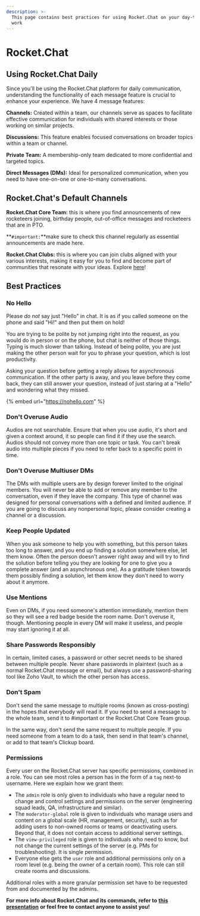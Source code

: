 ```yaml
---
description: >-
  This page contains best practices for using Rocket.Chat on your day-to-day
  work
---
```


# Rocket.Chat

## Using Rocket.Chat Daily

Since you'll be using the Rocket.Chat platform for daily communication, understanding the functionality of each message feature is crucial to enhance your experience. We have 4 message features:

**Channels:** Created within a team, our channels serve as spaces to facilitate effective communication for individuals with shared interests or those working on similar projects.

**Discussions:** This feature enables focused conversations on broader topics within a team or channel.

**Private Team:** A membership-only team dedicated to more confidential and targeted topics.

**Direct Messages (DMs):**  Ideal for personalized communication, when you need to have one-on-one or one-to-many conversations.

## Rocket.Chat's Default Channels

**Rocket.Chat Core Team:** this is where you find announcements of new rocketeers joining, birthday people, out-of-office messages and rocketeers that are in PTO.&#x20;

**`#important:`**make sure to check this channel regularly as essential announcements are made here.

**Rocket.Chat Clubs:** this is where you can join clubs aligned with your various interests, making it easy for you to find and become part of communities that resonate with your ideas. Explore [here](https://app.gitbook.com/o/-M41dOPtnjO7qK6KCyrt/s/-M7hDnLLoVYXnODyaFd3-41739140/\~/changes/911/the-company/our-culture/rocket.chat-clubs)!

## Best Practices

### No Hello

Please _do not_ say just "Hello" in chat. It is as if you called someone on the phone and said "Hi!" and then put them on hold!

You are trying to be polite by not jumping right into the request, as you would do in person or on the phone, but chat is neither of those things. Typing is much slower than talking. Instead of being polite, you are just making the other person wait for you to phrase your question, which is lost productivity.

Asking your question before getting a reply allows for asynchronous communication. If the other party is away, and you leave before they come back, they can still answer your question, instead of just staring at a "Hello" and wondering what they missed.

{% embed url="https://nohello.com" %}

### Don't Overuse Audio

Audios are not searchable. Ensure that when you use audio, it's short and given a context around, it so people can find it if they use the search. Audios should not convey more than one topic or task. You can't break audio into multiple pieces if you need to refer back to a specific point in time.

### Don't Overuse Multiuser DMs

The DMs with multiple users are by design forever limited to the original members. You will never be able to add or remove any member to the conversation, even if they leave the company. This type of channel was designed for personal conversations with a defined and limited audience. If you are going to discuss any nonpersonal topic, please consider creating a channel or a discussion.

### Keep People Updated

When you ask someone to help you with something, but this person takes too long to answer, and you end up finding a solution somewhere else, let them know. Often the person doesn't answer right away and will try to find the solution before telling you they are looking for one to give you a complete answer (and an asynchronous one). As a gratitude token towards them possibly finding a solution, let them know they don't need to worry about it anymore.

### Use Mentions

Even on DMs, if you need someone's attention immediately, mention them so they will see a red badge beside the room name. Don't overuse it, though. Mentioning people in every DM will make it useless, and people may start ignoring it at all.

### Share Passwords Responsibly

In certain, limited cases, a password or other secret needs to be shared between multiple people. Never share passwords in plaintext (such as a normal Rocket.Chat message or email), but always use a password-sharing tool like Zoho Vault, to which the other person has access.

### Don't Spam

Don't send the same message to multiple rooms (known as cross-posting) in the hopes that everybody will read it. If you need to send a message to the whole team, send it to #important or the Rocket.Chat Core Team group.

In the same way, don't send the same request to multiple people. If you need someone from a team to do a task, then send in that team's channel, or add to that team's Clickup board.

### Permissions

Every user on the Rocket.Chat server has specific permissions, combined in a role. You can see most roles a person has in the form of a `tag` next-to username. Here we explain how we grant them:

* The `admin` role is only given to individuals who have a regular need to change and control settings and permissions on the server (engineering squad leads, QA, infrastructure and similar).
* The `moderator-global` role is given to individuals who manage users and content on a global scale (HR, management, security), such as for adding users to non-owned rooms or teams or deactivating users. Beyond that, it does not contain access to additional server settings.
* The `view-privileged` role is given to individuals who need to know, but not change the current settings of the server (e.g. PMs for troubleshooting). It is single permission.
* Everyone else gets the `user` role and additional permissions only on a room level (e.g. being the owner of a certain room). This role can still create rooms and discussions.

Additional roles with a more granular permission set have to be requested from and documented by the admins.

**For more info about Rocket.Chat and its commands, refer to** [**this presentation**](https://docs.google.com/presentation/d/1LDZqbL2QyQStz1laXBazoN5lUhKYx\_FDYVBYzvMZSHQ/edit?usp=sharing) **or feel free to contact anyone to assist you!**
